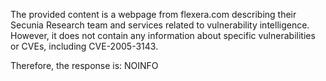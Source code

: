 The provided content is a webpage from flexera.com describing their Secunia Research team and services related to vulnerability intelligence. However, it does not contain any information about specific vulnerabilities or CVEs, including CVE-2005-3143.

Therefore, the response is:
NOINFO